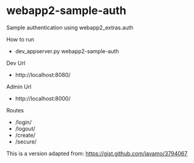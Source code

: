# webapp2-sample-auth
Sample authentication using webapp2_extras.auth

How to run
- dev_appserver.py webapp2-sample-auth

Dev Url
- http://localhost:8080/
 
Admin Url
- http://localhost:8000/

Routes
- /login/
- /logout/
- /create/
- /secure/

This is a version adapted from: https://gist.github.com/javamo/3794067

